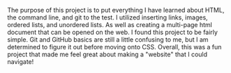 The purpose of this project is to put everything I have learned about HTML, the command line, and git to the test. I utilized inserting links, images, ordered lists, and unordered lists. As well as creating a multi-page html document that can be opened on the web. I found this project to be fairly simple. Git and GitHub basics are still a little confusing to me, but I am determined to figure it out before moving onto CSS. Overall, this was a fun project that made me feel great about making a "website" that I could navigate!